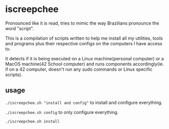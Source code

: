 # iscreepchee
Pronounced like it is read, tries to mimic the way Brazilians pronounce the word "script".

This is a compilation of scripts written to help me install all my utilities, tools and programs plus their respective configs on the computers I have access to.

It detects if it is being executed on a Linux machine(personal computer) or a MacOS machine(42 School computer) and runs components accordingly(ie. if on a 42 computer, doesn't run any sudo commands or Linux specific scripts).

## usage

`./iscreepchee.sh "install and config"` to install and configure everything.

`./iscreepchee.sh config` to only configure everything.

`./iscreepchee.sh install`
